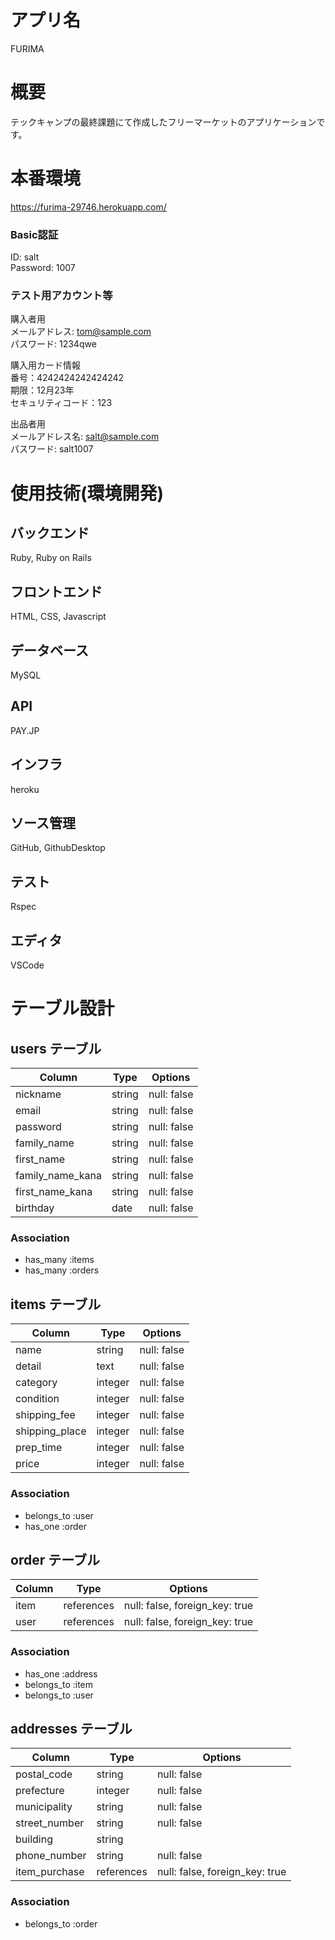 # アプリ名

FURIMA

# 概要

テックキャンプの最終課題にて作成したフリーマーケットのアプリケーションです。

# 本番環境

https://furima-29746.herokuapp.com/

### Basic認証
ID: salt   
Password: 1007

### テスト用アカウント等
購入者用  
メールアドレス: tom@sample.com  
パスワード: 1234qwe  

購入用カード情報  
番号：4242424242424242  
期限：12月23年   
セキュリティコード：123  

出品者用  
メールアドレス名: salt@sample.com  
パスワード: salt1007

# 使用技術(環境開発)

## バックエンド

Ruby, Ruby on Rails

## フロントエンド

HTML, CSS, Javascript

## データベース

MySQL

## API
PAY.JP

## インフラ

heroku


## ソース管理

GitHub, GithubDesktop

## テスト
Rspec

## エディタ
VSCode


# テーブル設計

## users テーブル

| Column           | Type    | Options     |
| ---------------- | ------- | ----------- |
| nickname         | string  | null: false |
| email            | string  | null: false |
| password         | string  | null: false |
| family_name      | string  | null: false |
| first_name       | string  | null: false |
| family_name_kana | string  | null: false |
| first_name_kana  | string  | null: false |
| birthday         | date    | null: false |

### Association

- has_many :items
- has_many :orders


## items テーブル

| Column         | Type    | Options     |
| -------------- | ------- | ----------- |
| name           | string  | null: false |
| detail         | text    | null: false |
| category       | integer | null: false |
| condition      | integer | null: false |
| shipping_fee   | integer | null: false |
| shipping_place | integer | null: false |
| prep_time      | integer | null: false |
| price          | integer | null: false |

### Association

- belongs_to :user
- has_one :order

## order テーブル


| Column  | Type       | Options                        |
| --------| ---------- | ------------------------------ |
| item    | references | null: false, foreign_key: true |
| user    | references | null: false, foreign_key: true |

### Association

- has_one :address
- belongs_to :item
- belongs_to :user

## addresses テーブル

| Column            | Type    | Options                           |
| ----------------- | ---------- | ------------------------------ |
| postal_code       | string     | null: false                    |
| prefecture        | integer    | null: false                    |
| municipality      | string     | null: false                    |
| street_number     | string     | null: false                    |
| building          | string     |                                |
| phone_number      | string     | null: false                    |
| item_purchase     | references | null: false, foreign_key: true |

### Association

- belongs_to :order

